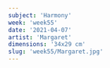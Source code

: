 ```yaml
---
subject: 'Harmony'
week: 'week55'
date: '2021-04-07'
artist: 'Margaret'
dimensions: '34x29 cm'
slug: 'week55/Margaret.jpg'
---
```

